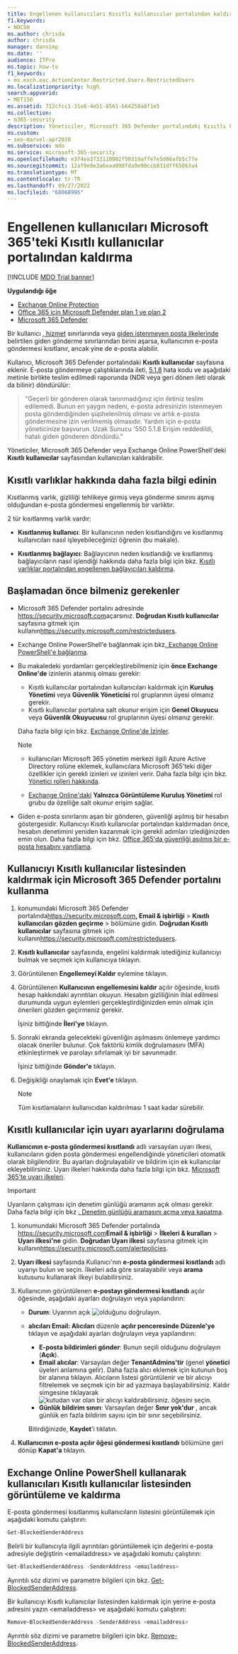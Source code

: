```yaml
---
title: Engellenen kullanıcıları Kısıtlı kullanıcılar portalından kaldırma
f1.keywords:
- NOCSH
ms.author: chrisda
author: chrisda
manager: dansimp
ms.date: ''
audience: ITPro
ms.topic: how-to
f1_keywords:
- ms.exch.eac.ActionCenter.Restricted.Users.RestrictedUsers
ms.localizationpriority: high
search.appverid:
- MET150
ms.assetid: 712cfcc1-31e8-4e51-8561-b64258a8f1e5
ms.collection:
- m365-security
description: Yöneticiler, Microsoft 365 Defender portalındaki Kısıtlı kullanıcılar sayfasından kullanıcıları kaldırmayı öğrenebilir. Kullanıcılar, genellikle hesap güvenliğinin aşılmasına bağlı olarak giden istenmeyen posta göndermek için Kısıtlı kullanıcılar portalına eklenir.
ms.custom:
- seo-marvel-apr2020
ms.subservice: mdo
ms.service: microsoft-365-security
ms.openlocfilehash: e374ea3733110002f50319affe7e5d86afb5c77e
ms.sourcegitcommit: 12af9e8e3a6eaa090fda9e98ccb831dff65863a4
ms.translationtype: MT
ms.contentlocale: tr-TR
ms.lasthandoff: 09/27/2022
ms.locfileid: "68068995"
---
```

# <a name="remove-blocked-users-from-the-restricted-users-portal-in-microsoft-365"></a>Engellenen kullanıcıları Microsoft 365'teki Kısıtlı kullanıcılar portalından kaldırma

[!INCLUDE [MDO Trial banner](../includes/mdo-trial-banner.md)]

**Uygulandığı öğe**
- [Exchange Online Protection](exchange-online-protection-overview.md)
- [Office 365 için Microsoft Defender plan 1 ve plan 2](defender-for-office-365.md)
- [Microsoft 365 Defender](../defender/microsoft-365-defender.md)

Bir kullanıcı [, hizmet](/office365/servicedescriptions/exchange-online-service-description/exchange-online-limits#sending-limits-across-office-365-options) sınırlarında veya [giden istenmeyen posta ilkelerinde](configure-the-outbound-spam-policy.md) belirtilen giden gönderme sınırlarından birini aşarsa, kullanıcının e-posta göndermesi kısıtlanır, ancak yine de e-posta alabilir.

Kullanıcı, Microsoft 365 Defender portalındaki **Kısıtlı kullanıcılar** sayfasına eklenir. E-posta göndermeye çalıştıklarında ileti, [5.1.8](/Exchange/mail-flow-best-practices/non-delivery-reports-in-exchange-online/fix-error-code-5-1-8-in-exchange-online) hata kodu ve aşağıdaki metinle birlikte teslim edilmedi raporunda (NDR veya geri dönen ileti olarak da bilinir) döndürülür:

> "Geçerli bir gönderen olarak tanınmadığınız için iletiniz teslim edilemedi. Bunun en yaygın nedeni, e-posta adresinizin istenmeyen posta gönderdiğinden şüphelenilmiş olması ve artık e-posta göndermesine izin verilmemiş olmasıdır.  Yardım için e-posta yöneticinize başvurun. Uzak Sunucu '550 5.1.8 Erişim reddedildi, hatalı giden gönderen döndürdü."

Yöneticiler, Microsoft 365 Defender veya Exchange Online PowerShell'deki **Kısıtlı kullanıcılar** sayfasından kullanıcıları kaldırabilir.

## <a name="learn-more-on-restricted-entities"></a>Kısıtlı varlıklar hakkında daha fazla bilgi edinin

Kısıtlanmış varlık, gizliliği tehlikeye girmiş veya gönderme sınırını aşmış olduğundan e-posta göndermesi engellenmiş bir varlıktır.

2 tür kısıtlanmış varlık vardır: 

- **Kısıtlanmış kullanıcı**: Bir kullanıcının neden kısıtlandığını ve kısıtlanmış kullanıcıları nasıl işleyebileceğinizi öğrenin (bu makale).  

- **Kısıtlanmış bağlayıcı**: Bağlayıcının neden kısıtlandığı ve kısıtlanmış bağlayıcıların nasıl işlendiği hakkında daha fazla bilgi için bkz. [Kısıtlı varlıklar portalından engellenen bağlayıcıları kaldırma](remove-blocked-connectors.md). 

## <a name="what-do-you-need-to-know-before-you-begin"></a>Başlamadan önce bilmeniz gerekenler

- Microsoft 365 Defender portalını adresinde <https://security.microsoft.com>açarsınız. **Doğrudan Kısıtlı kullanıcılar** sayfasına gitmek için kullanın<https://security.microsoft.com/restrictedusers>.

- Exchange Online PowerShell'e bağlanmak için bkz[. Exchange Online PowerShell'e bağlanma](/powershell/exchange/connect-to-exchange-online-powershell).

- Bu makaledeki yordamları gerçekleştirebilmeniz için **önce Exchange Online'de** izinlerin atanmış olması gerekir:
  - Kısıtlı kullanıcılar portalından kullanıcıları kaldırmak için **Kuruluş Yönetimi** veya **Güvenlik Yöneticisi** rol gruplarının üyesi olmanız gerekir.
  - Kısıtlı kullanıcılar portalına salt okunur erişim için **Genel Okuyucu** veya **Güvenlik Okuyucusu** rol gruplarının üyesi olmanız gerekir.

  Daha fazla bilgi için bkz. [Exchange Online'de İzinler](/exchange/permissions-exo/permissions-exo).

  > [!NOTE]
  >
  > - kullanıcıları Microsoft 365 yönetim merkezi ilgili Azure Active Directory rolüne eklemek, kullanıcılara Microsoft 365'teki diğer özellikler için gerekli izinleri _ve_ izinleri verir. Daha fazla bilgi için bkz. [Yönetici rolleri hakkında](../../admin/add-users/about-admin-roles.md).
  >
  > - [Exchange Online'daki](/Exchange/permissions-exo/permissions-exo#role-groups) **Yalnızca Görüntüleme Kuruluş Yönetimi** rol grubu da özelliğe salt okunur erişim sağlar.

- Giden e-posta sınırlarını aşan bir gönderen, güvenliği aşılmış bir hesabın göstergesidir. Kullanıcıyı Kısıtlı kullanıcılar portalından kaldırmadan önce, hesabın denetimini yeniden kazanmak için gerekli adımları izlediğinizden emin olun. Daha fazla bilgi için bkz. [Office 365'da güvenliği aşılmış bir e-posta hesabını yanıtlama](responding-to-a-compromised-email-account.md).

## <a name="use-the-microsoft-365-defender-portal-to-remove-a-user-from-the-restricted-users-list"></a>Kullanıcıyı Kısıtlı kullanıcılar listesinden kaldırmak için Microsoft 365 Defender portalını kullanma

1. konumundaki Microsoft 365 Defender portalında<https://security.microsoft.com>**, Email & işbirliği** \> **Kısıtlı kullanıcıları** **gözden geçirme** \> bölümüne gidin. **Doğrudan Kısıtlı kullanıcılar** sayfasına gitmek için kullanın<https://security.microsoft.com/restrictedusers>.

2. **Kısıtlı kullanıcılar** sayfasında, engelini kaldırmak istediğiniz kullanıcıyı bulmak ve seçmek için kullanıcıya tıklayın.

3. Görüntülenen **Engellemeyi Kaldır** eylemine tıklayın.

4. Görüntülenen **Kullanıcının engellemesini kaldır** açılır öğesinde, kısıtlı hesap hakkındaki ayrıntıları okuyun. Hesabın gizliliğinin ihlal edilmesi durumunda uygun eylemleri gerçekleştirdiğinizden emin olmak için önerileri gözden geçirmeniz gerekir.

   İşiniz bittiğinde **İleri'ye** tıklayın.

5. Sonraki ekranda gelecekteki güvenliğin aşılmasını önlemeye yardımcı olacak öneriler bulunur. Çok faktörlü kimlik doğrulamasını (MFA) etkinleştirmek ve parolayı sıfırlamak iyi bir savunmadır.

   İşiniz bittiğinde **Gönder'e** tıklayın.

6. Değişikliği onaylamak için **Evet'e** tıklayın.

   > [!NOTE]
   > Tüm kısıtlamaların kullanıcıdan kaldırılması 1 saat kadar sürebilir.

## <a name="verify-the-alert-settings-for-restricted-users"></a>Kısıtlı kullanıcılar için uyarı ayarlarını doğrulama

**Kullanıcının e-posta göndermesi kısıtlandı** adlı varsayılan uyarı ilkesi, kullanıcıların giden posta göndermesi engellendiğinde yöneticileri otomatik olarak bilgilendirir. Bu ayarları doğrulayabilir ve bildirim için ek kullanıcılar ekleyebilirsiniz. Uyarı ilkeleri hakkında daha fazla bilgi için bkz. [Microsoft 365'te uyarı ilkeleri](../../compliance/alert-policies.md).

> [!IMPORTANT]
> Uyarıların çalışması için denetim günlüğü aramanın açık olması gerekir. Daha fazla bilgi için bkz [. Denetim günlüğü aramasını açma veya kapatma](../../compliance/turn-audit-log-search-on-or-off.md).

1. konumundaki Microsoft 365 Defender portalında <https://security.microsoft.com>**Email & işbirliği** \> **İlkeleri & kuralları** \> **Uyarı ilkesi'ne** gidin. **Doğrudan Uyarı ilkesi** sayfasına gitmek için kullanın<https://security.microsoft.com/alertpolicies>.

2. **Uyarı ilkesi** sayfasında Kullanıcı'nın **e-posta göndermesi kısıtlandı** adlı uyarıyı bulun ve seçin. İlkeleri ada göre sıralayabilir veya **arama** kutusunu kullanarak ilkeyi bulabilirsiniz.

3. Kullanıcının görüntülenen **e-postayı göndermesi kısıtlandı** açılır öğesinde, aşağıdaki ayarları doğrulayın veya yapılandırın:
   - **Durum**: Uyarının açık ![olduğunu doğrulayın.](../../media/scc-toggle-on.png)
   - **alıcıları Email: Alıcıları** düzenle **açılır penceresinde** **Düzenle'ye** tıklayın ve aşağıdaki ayarları doğrulayın veya yapılandırın:
     - **E-posta bildirimleri gönder**: Bunun seçili olduğunu doğrulayın (**Açık**).
     - **Email alıcılar**: Varsayılan değer **TenantAdmins'tir** (genel **yönetici** üyeleri anlamına gelir). Daha fazla alıcı eklemek için kutunun boş bir alanına tıklayın. Alıcıların listesi görüntülenir ve bir alıcıyı filtrelemek ve seçmek için bir ad yazmaya başlayabilirsiniz. Kaldır simgesine tıklayarak ![kutudan var olan bir alıcıyı kaldırabilirsiniz.](../../media/m365-cc-sc-remove-selection-icon.png) öğesini seçin.
     - **Günlük bildirim sınırı**: Varsayılan değer **Sınır yok'dur** , ancak günlük en fazla bildirim sayısı için bir sınır seçebilirsiniz.

     Bitirdiğinizde, **Kaydet**'i tıklatın.

4. **Kullanıcının e-posta açılır öğesi göndermesi kısıtlandı** bölümüne geri dönüp **Kapat'a** tıklayın.

## <a name="use-exchange-online-powershell-to-view-and-remove-users-from-the-restricted-users-list"></a>Exchange Online PowerShell kullanarak kullanıcıları Kısıtlı kullanıcılar listesinden görüntüleme ve kaldırma

E-posta göndermesi kısıtlanmış kullanıcıların listesini görüntülemek için aşağıdaki komutu çalıştırın:

```powershell
Get-BlockedSenderAddress
```

Belirli bir kullanıcıyla ilgili ayrıntıları görüntülemek için değerini e-posta adresiyle değiştirin \<emailaddress\> ve aşağıdaki komutu çalıştırın:

```powershell
Get-BlockedSenderAddress -SenderAddress <emailaddress>
```

Ayrıntılı söz dizimi ve parametre bilgileri için bkz. [Get-BlockedSenderAddress](/powershell/module/exchange/get-blockedsenderaddress).

Bir kullanıcıyı Kısıtlı kullanıcılar listesinden kaldırmak için yerine e-posta adresini yazın \<emailaddress\> ve aşağıdaki komutu çalıştırın:

```powershell
Remove-BlockedSenderAddress -SenderAddress <emailaddress>
```

Ayrıntılı söz dizimi ve parametre bilgileri için bkz. [Remove-BlockedSenderAddress](/powershell/module/exchange/remove-blockedsenderaddress).
